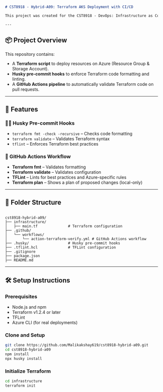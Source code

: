 ```markdown
# CST8918 - Hybrid-A09: Terraform AKS Deployment with CI/CD

This project was created for the CST8918 - DevOps: Infrastructure as Code course under Prof. Robert McKenney. It demonstrates a complete Infrastructure as Code (IaC) workflow using **Terraform**, **Husky**, and **GitHub Actions**.

---
```
## 📦 Project Overview

This repository contains:
- A **Terraform script** to deploy resources on Azure (Resource Group & Storage Account).
- **Husky pre-commit hooks** to enforce Terraform code formatting and linting.
- A **GitHub Actions pipeline** to automatically validate Terraform code on pull requests.

---

## 🚀 Features

### 🧑‍💻 Husky Pre-commit Hooks
- `terraform fmt -check -recursive` – Checks code formatting
- `terraform validate` – Validates Terraform syntax
- `tflint` – Enforces Terraform best practices

### 🔄 GitHub Actions Workflow
- **Terraform fmt** – Validates formatting
- **Terraform validate** – Validates configuration
- **TFLint** – Lints for best practices and Azure-specific rules
- **Terraform plan** – Shows a plan of proposed changes (local-only)

---

## 📂 Folder Structure

```

cst8918-hybrid-a09/
├── infrastructure/
│   ├── main.tf              # Terraform configuration
├── .github/
│   └── workflows/
│       └── action-terraform-verify.yml # GitHub Actions workflow
├── .husky/                  # Husky pre-commit hooks
├── .tflint.hcl              # TFLint configuration
├── .gitignore
├── package.json
├── README.md

````

---

## 🛠️ Setup Instructions

### Prerequisites
- Node.js and npm
- Terraform v1.2.4 or later
- TFLint
- Azure CLI (for real deployments)

### Clone and Setup
```bash
git clone https://github.com/Malikakshay619/cst8918-hybrid-a09.git
cd cst8918-hybrid-a09
npm install
npx husky install
````

### Initialize Terraform

```bash
cd infrastructure
terraform init
```

